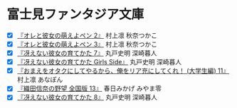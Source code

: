 # 富士見ファンタジア文庫

* [x] [『オレと彼女の萌えよペン 2』](http://www.amazon.co.jp/dp/4040703294/) 村上凛 秋奈つかこ
* [x] [『オレと彼女の萌えよペン 3』](http://www.amazon.co.jp/dp/4040705793/) 村上凛 秋奈つかこ
* [x] [『冴えない彼女の育てかた 7』](http://www.amazon.co.jp/dp/4040704258/) 丸戸史明 深崎暮人
* [x] [『冴えない彼女の育てかた Girls Side』](http://www.amazon.co.jp/dp/4040705200/) 丸戸史明 深崎暮人
* [x] [『おまえをオタクにしてやるから、俺をリア充にしてくれ！ (大学生編) 11』](http://www.amazon.co.jp/dp/4040704760/) 村上凛 あなぽん
* [x] [『織田信奈の野望 全国版 13』](http://www.amazon.co.jp/dp/4040702919/) 春日みかげ みやま零
* [x] [『冴えない彼女の育てかた 8』](http://www.amazon.co.jp/dp/4040704265/) 丸戸史明 深崎暮人
